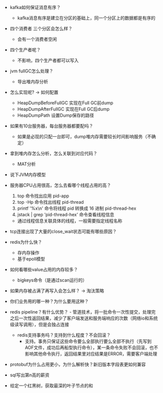 - kafka如何保证消息有序？
    - kafka消息有序是建立在分区的基础上，同一个分区上的数据都是有序的
- 四个消费者 三个分区会怎么样？
    - 会有一个消费者空闲
- 四个生产者呢？
    - 不影响，四个生产者都可以写入
    
- jvm fullGC怎么处理？
    - 导出堆内存分析
- 怎么实现呢? -> 如何配置
    - HeapDumpBeforeFullGC 实现在Full GC前dump
    - HeapDumpAfterFullGC 实现在Full GC后dump
    - HeapDumpPath 设置Dump保存的路径
- 如果有10台服务器，每台服务器都要配吗？
    - 如果是必现的只配一台即可，dump堆内存需要较长时间影响服务（不确定）
- 拿到堆内存怎么分析，怎么关联到对应代码？
    - MAT分析
- 说下JVM内存模型

- 服务器CPU占用很高，怎么去看哪个线程占用的高？
    1. top 命令找出应用 pid-app
    2. top -Hp <pid-app> 命令找出线程 pid-thread
    3. printf '%x\n' <pid-thread> 命令将线程 pid 转换成 16 进制 pid-thread-hex
    4. jstack <pid-app> | grep 'pid-thread-hex' 命令查看线程信息
    - 通过线程信息关联具体的线程，一般需要指定线程名称
    
- tcp连接出现了大量的close_wait状态可能有哪些原因？

- redis为什么快？
    - 存内存操作
    - 基于epoll模型
- 如何看哪些value占用的内存较多？
    - bigkeys命令（是通过scan运行的）
- 如果内存被占满了再写入会怎么样？ -> 淘汰策略

- 你们业务用的哪一种？为什么要用这种？

- redis pipeline？有什么优势？
       - 管道技术，将一批命令一次性提交，处理完之后一次性返回结果，减少了客户端发送和服务端响应的次数（网络io和系统级读写调用），但是会独占连接
   - redis支持事务吗？支持到什么程度？不会回滚？
       - 支持。事务只保证这些命令要么全部执行要么全部不执行（先写到AOF文件，成功后再船型执行命令），某一条命令失败不会回滚，也不影响其他命令执行，返回结果里对应结果是ERROR，需要客户端处理

- protobuf为什么占用更小，为什么解析快？新旧版本字段表更如何兼容

- sql写出第n高的薪资

- 给定一个红黑树，获取最深的叶子节点的和
